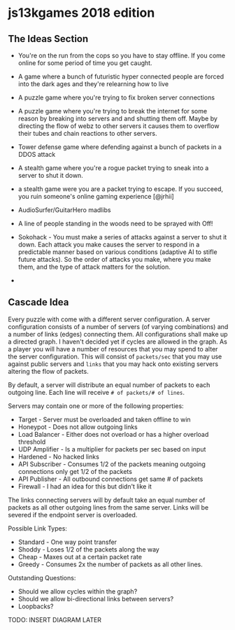# js13kgames 2018 edition


## The Ideas Section

 * You're on the run from the cops so you have to stay offline.  If you come online for some period of time you get caught.
 * A game where a bunch of futuristic hyper connected people are forced into the dark ages and they're relearning how to live
 * A puzzle game where you're trying to fix broken server connections
 * A puzzle game where you're trying to break the internet for some reason by breaking into servers and and shutting them off.  Maybe by directing the flow of webz to other servers it causes them to overflow their tubes and chain reactions to other servers.
 * Tower defense game where defending against a bunch of packets in a DDOS attack
 * A stealth game where you're a rogue packet trying to sneak into a server to shut it down.
 * a stealth game were you are a packet trying to escape.  If you succeed, you ruin someone's online gaming experience [@jrhii]
 * AudioSurfer/GuitarHero madlibs
 * A line of people standing in the woods need to be sprayed with Off!

 * Sokohack - You must make a series of attacks against a server to shut it down.  Each attack you make causes the server to respond in a predictable manner based on various conditions (adaptive AI to stifle future attacks).  So the order of attacks you make, where you make them, and the type of attack matters for the solution.
 *

## Cascade Idea

Every puzzle with come with a different server configuration.  A server configuration consists of a number of servers (of varying combinations) and a number of links (edges) connecting them.  All configurations shall make up a directed graph. I haven't decided yet if cycles are allowed in the graph.  As a player you will have a number of resources that you may spend to alter the server configuration.  This will consist of `packets/sec` that you may use against public servers and `links` that you may hack onto existing servers altering the flow of packets.

By default, a server will distribute an equal number of packets to each outgoing line.  Each line will receive `# of packets/# of lines`.

Servers may contain one or more of the following properties:

 * Target - Server must be overloaded and taken offline to win
 * Honeypot - Does not allow outgoing links
 * Load Balancer - Either does not overload or has a higher overload threshold
 * UDP Amplifier - Is a multiplier for packets per sec based on input
 * Hardened - No hacked links
 * API Subscriber - Consumes 1/2 of the packets meaning outgoing connections only get 1/2 of the packets
 * API Publisher - All outbound connections get same # of packets
 * Firewall - I had an idea for this but didn't like it

The links connecting servers will by default take an equal number of packets as all other outgoing lines from the same server.  Links will be severed if the endpoint server is overloaded.

Possible Link Types:

 * Standard - One way point transfer
 * Shoddy - Loses 1/2 of the packets along the way
 * Cheap - Maxes out at a certain packet rate
 * Greedy - Consumes 2x the number of packets as all other lines.


Outstanding Questions:

 * Should we allow cycles within the graph?
 * Should we allow bi-directional links between servers?
 * Loopbacks?

TODO: INSERT DIAGRAM LATER